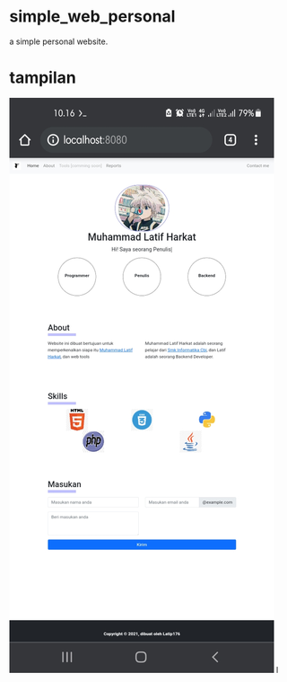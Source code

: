 # simple_web_personal
a simple personal website.
# tampilan
<img src="assets/img/Screenshot_20220211-101629_Chrome.jpg"></img>
l
